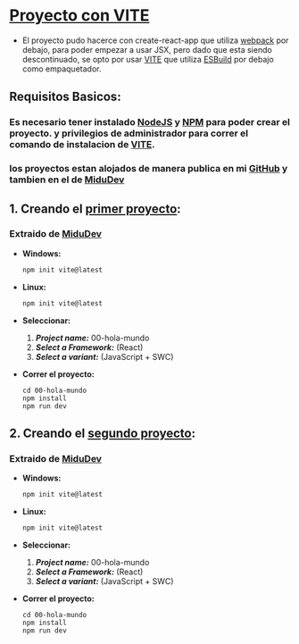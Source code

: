 # [Proyecto con VITE](https://vitejs.dev/)
- El proyecto pudo hacerce con create-react-app que utiliza [webpack](https://webpack.js.org/) por debajo, para poder empezar a usar JSX, pero dado que esta siendo descontinuado, se opto por usar [VITE](https://vitejs.dev/) que utiliza [ESBuild](https://esbuild.github.io/) por debajo como empaquetador.

## Requisitos Basicos:
### Es necesario tener instalado [NodeJS](https://nodejs.org/es/) y [NPM](https://www.npmjs.com/) para poder crear el proyecto. y privilegios de administrador para correr el comando de instalacion de [VITE](https://vitejs.dev/).
### los proyectos estan alojados de manera publica en mi [GitHub]() y tambien en el de [MiduDev](https://github.com/midudev/aprendiendo-react)

## 1. Creando el [primer proyecto](./ConEmpaquetadores/00-hola-mundo/README.md):
### Extraido de [MiduDev](https://www.youtube.com/watch?v=7iobxzd_2wY)

- **Windows:**
    ```PowerShell
    npm init vite@latest
    ```

- **Linux:**
    ```bash
    npm init vite@latest
    ```

- **Seleccionar:**
    1. ***Project name:*** 00-hola-mundo
    2. ***Select a Framework:*** (React)
    3. ***Select a variant:*** (JavaScript + SWC)

- **Correr el proyecto:**
    ```
    cd 00-hola-mundo
    npm install
    npm run dev
    ```

## 2. Creando el [segundo proyecto](./ConEmpaquetadores/02-tic-tae-toe/README.md):
### Extraido de [MiduDev](https://www.youtube.com/watch?v=qkzcjwnueLA)

- **Windows:**
    ```PowerShell
    npm init vite@latest
    ```

- **Linux:**
    ```bash
    npm init vite@latest
    ```

- **Seleccionar:**
    1. ***Project name:*** 00-hola-mundo
    2. ***Select a Framework:*** (React)
    3. ***Select a variant:*** (JavaScript + SWC)

- **Correr el proyecto:**
    ```
    cd 00-hola-mundo
    npm install
    npm run dev
    ```